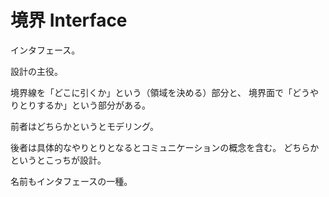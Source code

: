 # 境界 Interface

インタフェース。

設計の主役。

境界線を「どこに引くか」という（領域を決める）部分と、
境界面で「どうやりとりするか」という部分がある。

前者はどちらかというとモデリング。

後者は具体的なやりとりとなるとコミュニケーションの概念を含む。
どちらかというとこっちが設計。

名前もインタフェースの一種。
